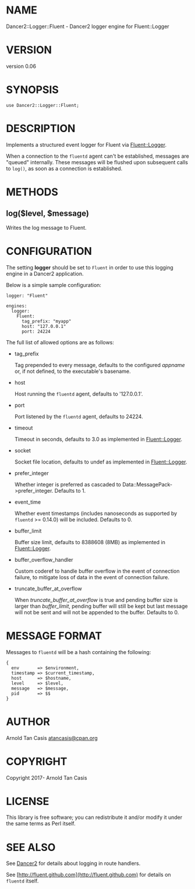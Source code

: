 # NAME

Dancer2::Logger::Fluent - Dancer2 logger engine for Fluent::Logger

# VERSION

version 0.06

# SYNOPSIS

    use Dancer2::Logger::Fluent;

# DESCRIPTION

Implements a structured event logger for Fluent via [Fluent::Logger](https://metacpan.org/pod/Fluent::Logger).

When a connection to the `fluentd` agent can't be established, messages
are "queued" internally. These messages will be flushed upon subsequent
calls to `log()`, as soon as a connection is established.

# METHODS

## log($level, $message)

Writes the log message to Fluent.

# CONFIGURATION

The setting **logger** should be set to `Fluent` in order to use this logging
engine in a Dancer2 application.

Below is a simple sample configuration:

    logger: "Fluent"

    engines:
      logger:
        Fluent:
          tag_prefix: "myapp"
          host: "127.0.0.1"
          port: 24224

The full list of allowed options are as follows:

- tag\_prefix

    Tag prepended to every message, defaults to the configured _appname_ or,
    if not defined, to the executable's basename.

- host

    Host running the `fluentd` agent, defaults to '127.0.0.1'.

- port

    Port listened by the `fluentd` agent, defaults to 24224.

- timeout

    Timeout in seconds, defaults to 3.0 as implemented in
    [Fluent::Logger](https://metacpan.org/pod/Fluent::Logger).

- socket

    Socket file location, defaults to undef as implemented in
    [Fluent::Logger](https://metacpan.org/pod/Fluent::Logger).

- prefer\_integer

    Whether integer is preferred as cascaded to
    Data::MessagePack->prefer\_integer.  Defaults to 1.

- event\_time

    Whether event timestamps (includes nanoseconds as supported by
    `fluentd` >= 0.14.0) will be included. Defaults to 0.

- buffer\_limit

    Buffer size limit, defaults to 8388608 (8MB) as implemented in
    [Fluent::Logger](https://metacpan.org/pod/Fluent::Logger).

- buffer\_overflow\_handler

    Custom coderef to handle buffer overflow in the event of connection
    failure, to mitigate loss of data in the event of connection failure.

- truncate\_buffer\_at\_overflow

    When _truncate\_buffer\_at\_overflow_ is true and pending buffer size is
    larger than _buffer\_limit_, pending buffer will still be kept but last
    message will not be sent and will not be appended to the buffer.
    Defaults to 0.

# MESSAGE FORMAT

Messages to `fluentd` will be a hash containing the following:

    {
      env       => $environment,
      timestamp => $current_timestamp,
      host      => $hostname,
      level     => $level,
      message   => $message,
      pid       => $$
    }

# AUTHOR

Arnold Tan Casis <atancasis@cpan.org>

# COPYRIGHT

Copyright 2017- Arnold Tan Casis

# LICENSE

This library is free software; you can redistribute it and/or modify
it under the same terms as Perl itself.

# SEE ALSO

See [Dancer2](https://metacpan.org/pod/Dancer2) for details about logging in route handlers.

See [http://fluent.github.com](http://fluent.github.com) for details on `fluentd` itself.
